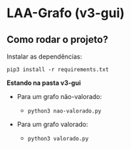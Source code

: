 # LAA-Grafo (v3-gui)
## Como rodar o projeto?
Instalar as dependências:

`pip3 install -r requirements.txt`

<b> Estando na pasta v3-gui </b>

  * Para um grafo não-valorado:
    * `python3 nao-valorado.py`

  * Para um grafo valorado:
    * `python3 valorado.py`
